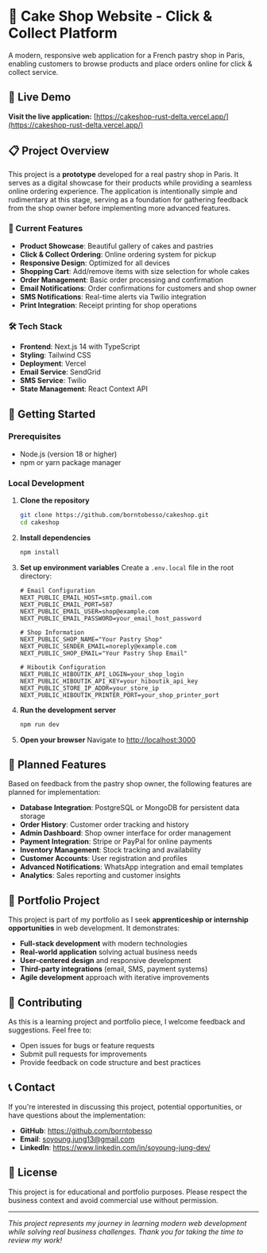 # 🧁 Cake Shop Website - Click & Collect Platform

A modern, responsive web application for a French pastry shop in Paris, enabling customers to browse products and place orders online for click & collect service.

## 🌟 Live Demo

**Visit the live application:** [https://cakeshop-rust-delta.vercel.app/](https://cakeshop-rust-delta.vercel.app/)

## 📋 Project Overview

This project is a **prototype** developed for a real pastry shop in Paris. It serves as a digital showcase for their products while providing a seamless online ordering experience. The application is intentionally simple and rudimentary at this stage, serving as a foundation for gathering feedback from the shop owner before implementing more advanced features.

### 🎯 Current Features

- **Product Showcase**: Beautiful gallery of cakes and pastries
- **Click & Collect Ordering**: Online ordering system for pickup
- **Responsive Design**: Optimized for all devices
- **Shopping Cart**: Add/remove items with size selection for whole cakes
- **Order Management**: Basic order processing and confirmation
- **Email Notifications**: Order confirmations for customers and shop owner
- **SMS Notifications**: Real-time alerts via Twilio integration
- **Print Integration**: Receipt printing for shop operations

### 🛠️ Tech Stack

- **Frontend**: Next.js 14 with TypeScript
- **Styling**: Tailwind CSS
- **Deployment**: Vercel
- **Email Service**: SendGrid
- **SMS Service**: Twilio
- **State Management**: React Context API

## 🚀 Getting Started

### Prerequisites

- Node.js (version 18 or higher)
- npm or yarn package manager

### Local Development

1. **Clone the repository**

   ```bash
   git clone https://github.com/borntobesso/cakeshop.git
   cd cakeshop
   ```

2. **Install dependencies**

   ```bash
   npm install
   ```

3. **Set up environment variables**
   Create a `.env.local` file in the root directory:

   ```env
   # Email Configuration
   NEXT_PUBLIC_EMAIL_HOST=smtp.gmail.com
   NEXT_PUBLIC_EMAIL_PORT=587
   NEXT_PUBLIC_EMAIL_USER=shop@example.com
   NEXT_PUBLIC_EMAIL_PASSWORD=your_email_host_password

   # Shop Information
   NEXT_PUBLIC_SHOP_NAME="Your Pastry Shop"
   NEXT_PUBLIC_SENDER_EMAIL=noreply@example.com
   NEXT_PUBLIC_SHOP_EMAIL="Your Pastry Shop Email"

   # Hiboutik Configuration
   NEXT_PUBLIC_HIBOUTIK_API_LOGIN=your_shop_login
   NEXT_PUBLIC_HIBOUTIK_API_KEY=your_hiboutik_api_key
   NEXT_PUBLIC_STORE_IP_ADDR=your_store_ip
   NEXT_PUBLIC_HIBOUTIK_PRINTER_PORT=your_shop_printer_port

   ```

4. **Run the development server**

   ```bash
   npm run dev
   ```

5. **Open your browser**
   Navigate to [http://localhost:3000](http://localhost:3000)

## 🔮 Planned Features

Based on feedback from the pastry shop owner, the following features are planned for implementation:

- **Database Integration**: PostgreSQL or MongoDB for persistent data storage
- **Order History**: Customer order tracking and history
- **Admin Dashboard**: Shop owner interface for order management
- **Payment Integration**: Stripe or PayPal for online payments
- **Inventory Management**: Stock tracking and availability
- **Customer Accounts**: User registration and profiles
- **Advanced Notifications**: WhatsApp integration and email templates
- **Analytics**: Sales reporting and customer insights

## 💼 Portfolio Project

This project is part of my portfolio as I seek **apprenticeship or internship opportunities** in web development. It demonstrates:

- **Full-stack development** with modern technologies
- **Real-world application** solving actual business needs
- **User-centered design** and responsive development
- **Third-party integrations** (email, SMS, payment systems)
- **Agile development** approach with iterative improvements

## 🤝 Contributing

As this is a learning project and portfolio piece, I welcome feedback and suggestions. Feel free to:

- Open issues for bugs or feature requests
- Submit pull requests for improvements
- Provide feedback on code structure and best practices

## 📞 Contact

If you're interested in discussing this project, potential opportunities, or have questions about the implementation:

- **GitHub**: https://github.com/borntobesso
- **Email**: soyoung.jung13@gmail.com
- **LinkedIn**: https://www.linkedin.com/in/soyoung-jung-dev/

## 📄 License

This project is for educational and portfolio purposes. Please respect the business context and avoid commercial use without permission.

---

_This project represents my journey in learning modern web development while solving real business challenges. Thank you for taking the time to review my work!_
